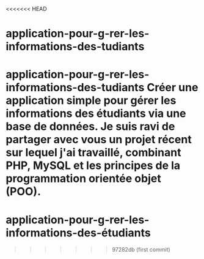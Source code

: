 <<<<<<< HEAD
# application-pour-g-rer-les-informations-des-tudiants
application-pour-g-rer-les-informations-des-tudiants Créer une application simple pour gérer les informations des étudiants via une base de données. Je suis ravi de partager avec vous un projet récent sur lequel j'ai travaillé, combinant PHP, MySQL et les principes de la programmation orientée objet (POO).
=======
# application-pour-g-rer-les-informations-des-étudiants
>>>>>>> 97282db (first commit)
